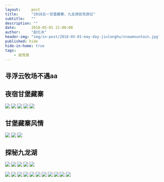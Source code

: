 ```yaml
---
layout:     post
title:      "2018五一甘堡藏寨，九龙湖自驾游记"
subtitle:   ""
description: ""
date:       2018-05-01 21:00:00
author:     "赵化冰"
header-img: "img/in-post/2018-05-01-may-day-jiulonghu/snowmountain.jpg"
published: hide
hide-in-home: true
tags:
    - 自驾游
---
```

## 寻浮云牧场不遇aa

## 夜宿甘堡藏寨
![](\img\in-post\2018-05-01-may-day-jiulonghu\nongjiale.jpg)
![](\img\in-post\2018-05-01-may-day-jiulonghu\nongjiale1.jpg)
![](\img\in-post\2018-05-01-may-day-jiulonghu\nongjiale3.jpg)
![](\img\in-post\2018-05-01-may-day-jiulonghu\rose.jpg)
![](\img\in-post\2018-05-01-may-day-jiulonghu\rose1.jpg)

## 甘堡藏寨风情
![](\img\in-post\2018-05-01-may-day-jiulonghu\geshaerwang.jpg)
![](\img\in-post\2018-05-01-may-day-jiulonghu\village2.jpg)
![](\img\in-post\2018-05-01-may-day-jiulonghu\village3.jpg)

## 探秘九龙湖
![](\img\in-post\2018-05-01-may-day-jiulonghu\map.jpg)
![](\img\in-post\2018-05-01-may-day-jiulonghu\cattle.jpg)
![](\img\in-post\2018-05-01-may-day-jiulonghu\cherry.jpg)
![](\img\in-post\2018-05-01-may-day-jiulonghu\flower.jpg)
![](\img\in-post\2018-05-01-may-day-jiulonghu\flower1.jpg)

![](\img\in-post\2018-05-01-may-day-jiulonghu\oldman.jpg)
![](\img\in-post\2018-05-01-may-day-jiulonghu\road.jpg)
![](\img\in-post\2018-05-01-may-day-jiulonghu\road1.jpg)
![](\img\in-post\2018-05-01-may-day-jiulonghu\snowmountain.jpg)
![](\img\in-post\2018-05-01-may-day-jiulonghu\snowmountain1.jpg)
![](\img\in-post\2018-05-01-may-day-jiulonghu\swing.jpg)
![](\img\in-post\2018-05-01-may-day-jiulonghu\village.jpg)
![](\img\in-post\2018-05-01-may-day-jiulonghu\village1.jpg)
![](\img\in-post\2018-05-01-may-day-jiulonghu\yanghuai.jpg)
![](\img\in-post\2018-05-01-may-day-jiulonghu\yanghuaihua.jpg)
![](\img\in-post\2018-05-01-may-day-jiulonghu\yecai.jpg)
